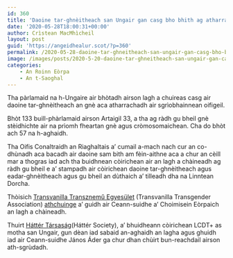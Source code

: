 ```yaml
---
id: 360
title: 'Daoine tar-ghnèitheach san Ungair gan casg bho bhith ag atharrachadh an gnè laghail aca'
date: '2020-05-28T18:00:31+00:00'
author: Crìstean MacMhìcheil
layout: post
guid: 'https://angeidhealur.scot/?p=360'
permalink: /2020-05-28-daoine-tar-ghneitheach-san-ungair-gan-casg-bho-bhith-ag-atharrachadh-an-gne-laghail-aca/
image: /images/posts/2020-5-20-daoine-tar-ghneitheach-san-ungair-gan-casg-bho-bhith-ag-atharrachadh-an-gne-laghail-aca.webp
categories:
    - An Roinn Eòrpa
    - An t-Saoghal
---
```


Tha pàrlamaid na h-Ungaire air bhòtadh airson lagh a chuireas casg air daoine tar-ghnèitheach an gnè aca atharrachadh air sgrìobhainnean oifigeil.

Bhòt 133 buill-phàrlamaid airson Artaigil 33, a tha ag ràdh gu bheil gnè stèidhichte air na prìomh fheartan gnè agus cròmosomaichean. Cha do bhòt ach 57 na h-aghaidh.

Tha Oifis Conaltraidh an Riaghaltais a’ cumail a-mach nach cur an co-dhùnadh aca bacadh air daoine sam bith am fèin-aithne aca a chur an cèill mar a thogras iad ach tha buidhnean còirichean air an lagh a chàineadh ag ràdh gu bheil e a’ stampadh air còirichean daoine tar-ghnèitheach agus eadar-ghnèitheach agus gu bheil an dùthaich a’ tilleadh dha na Linntean Dorcha.

Thòisich [Transvanilla Transznemű Egyesület](https://transvanilla.hu) (Transvanilla Transgender Association) [athchuinge](https://action.allout.org/en/m/e9cae516/?akid=42548.5145191.hbEW13&rd=1&t=8&utm_campaign=e9cae516&utm_medium=email&utm_source=actionsuite#panel-action-form) a’ guidh air Ceann-suidhe a’ Choimisein Eòrpaich an lagh a chàineadh.

Thuirt [Háttér Társaság](http://en.hatter.hu)(Háttér Society), a’ bhuidheann còirichean LCDT+ as motha san Ungair, gun dèan iad sabaid an-aghaidh an lagha agus ghuidh iad air Ceann-suidhe János Áder ga chur dhan chùirt bun-reachdail airson ath-sgrùdadh.
